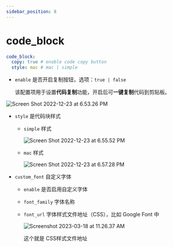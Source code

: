 ```yaml
---
sidebar_position: 8
---
```


# code_block

```yaml
code_block:
  copy: true # enable code copy button
  style: mac # mac | simple
```


- `enable` 是否开启复制按钮，选项：`true | false`

  该配置项用于设置**代码复制**功能，开启后可**一键复制**代码到剪贴板。


![Screen Shot 2022-12-23 at 6.53.26 PM](https://evan.beee.top/img/Screen%20Shot%202022-12-23%20at%206.53.26%20PM.png)

- `style` 是代码块样式

  - `simple` 样式

    ![Screen Shot 2022-12-23 at 6.55.52 PM](https://evan.beee.top/img/Screen%20Shot%202022-12-23%20at%206.55.52%20PM.png)

  - `mac` 样式

    ![Screen Shot 2022-12-23 at 6.57.28 PM](https://evan.beee.top/img/Screen%20Shot%202022-12-23%20at%206.57.28%20PM.png)

- `custom_font` 自定义字体
  - `enable` 是否启用自定义字体
  
  - `font_family` 字体名称
  
  - `font_url` 字体样式文件地址（CSS），比如 Google Font 中
  
    ![Screenshot 2023-03-18 at 11.26.37 AM](https://evan.beee.top/img/2023/03/18/6d56c014870576b266ea46c4f13e3ab9.png)
  
    这个就是 CSS样式文件地址
